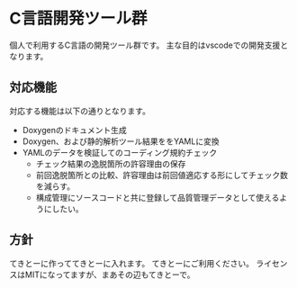 # C言語開発ツール群

個人で利用するC言語の開発ツール群です。
主な目的はvscodeでの開発支援となります。

## 対応機能

対応する機能は以下の通りとなります。

* Doxygenのドキュメント生成
* Doxygen、および静的解析ツール結果ををYAMLに変換
* YAMLのデータを検証してのコーディング規約チェック
    * チェック結果の逸脱箇所の許容理由の保存
    * 前回逸脱箇所との比較、許容理由は前回値適応する形にしてチェック数を減らす。
    * 構成管理にソースコードと共に登録して品質管理データとして使えるようにしたい。

## 方針

てきとーに作っててきとーに入れます。
てきとーにご利用ください。
ライセンスはMITになってますが、まあその辺もてきとーで。
